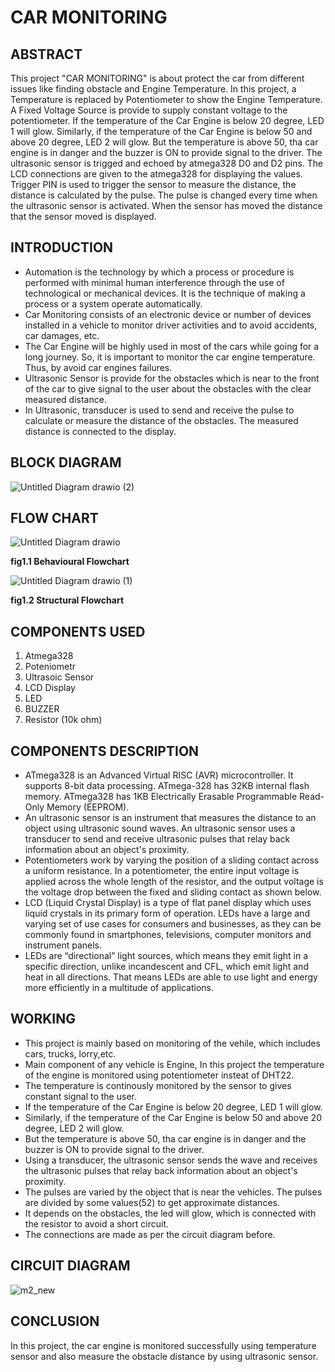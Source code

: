 # CAR MONITORING
## ABSTRACT
This project "CAR MONITORING" is about protect the car from different issues like finding obstacle and Engine Temperature. In this project, a Temperature is replaced by Potentiometer to show the Engine Temperature. A Fixed Voltage Source is provide to supply constant voltage to the potentiometer. If the temperature of the Car Engine is below 20 degree, LED 1 will glow. Similarly, if the temperature of the Car Engine is below 50 and above 20 degree, LED 2 will glow. But the temperature is above 50, tha car engine is in danger and the buzzer is ON to provide signal to the driver. The ultrasonic sensor is trigged and echoed by atmega328 D0 and D2 pins. The LCD connections are given to the atmega328 for displaying the values. Trigger PIN is used to trigger the sensor to measure the distance, the distance is calculated by the pulse. The pulse is changed every time when the ultrasonic sensor is activated. When the sensor has moved the distance that the sensor moved is displayed. 


## INTRODUCTION
  * Automation is the technology by which a process or procedure is performed with minimal human interference through the use of technological or mechanical devices. It is the technique of making a process or a system operate automatically.
  * Car Monitoring consists of an electronic device or number of devices installed in a vehicle to monitor driver activities and to avoid accidents, car damages, etc.
  * The Car Engine will be highly used in most of the cars while going for a long journey. So, it is important to monitor the car engine temperature. Thus, by avoid car engines failures.
  * Ultrasonic Sensor is provide for the obstacles which is near to the front of the car to give signal to the user about the obstacles with the clear measured distance.
  * In Ultrasonic, transducer is used to send and receive the pulse to calculate or measure the distance of the obstacles. The measured distance is connected to the display. 

## BLOCK DIAGRAM

![Untitled Diagram drawio (2)](https://user-images.githubusercontent.com/101013448/164976527-8fe343e7-d76e-472c-a440-fda3e82d79f1.png)

## FLOW CHART

 ![Untitled Diagram drawio](https://user-images.githubusercontent.com/101013448/164976417-1c3965a5-d9c5-4222-aa3a-888e99cb06a0.png)

__fig1.1 Behavioural Flowchart__

 ![Untitled Diagram drawio (1)](https://user-images.githubusercontent.com/101013448/164976398-3e08dc4b-893b-43ee-9cf9-30c5e0077d0e.png)

__fig1.2 Structural Flowchart__

## COMPONENTS USED
  1) Atmega328
  2) Poteniometr
  3) Ultrasoic Sensor
  4) LCD Display
  5) LED
  6) BUZZER
  7) Resistor (10k ohm)

## COMPONENTS DESCRIPTION
* ATmega328 is an Advanced Virtual RISC (AVR) microcontroller. It supports 8-bit data processing. ATmega-328 has 32KB internal flash memory. ATmega328 has 1KB Electrically Erasable Programmable Read-Only Memory (EEPROM).
* An ultrasonic sensor is an instrument that measures the distance to an object using ultrasonic sound waves. An ultrasonic sensor uses a transducer to send and receive ultrasonic pulses that relay back information about an object's proximity.
* Potentiometers work by varying the position of a sliding contact across a uniform resistance. In a potentiometer, the entire input voltage is applied across the whole length of the resistor, and the output voltage is the voltage drop between the fixed and sliding contact as shown below.
* LCD (Liquid Crystal Display) is a type of flat panel display which uses liquid crystals in its primary form of operation. LEDs have a large and varying set of use cases for consumers and businesses, as they can be commonly found in smartphones, televisions, computer monitors and instrument panels.
* LEDs are “directional” light sources, which means they emit light in a specific direction, unlike incandescent and CFL, which emit light and heat in all directions. That means LEDs are able to use light and energy more efficiently in a multitude of applications.
## WORKING
* This project is mainly based on monitoring of the vehile, which includes cars, trucks, lorry,etc.
* Main component of any vehicle is Engine, In this project the temperature of the engine is monitored using potentiometer insteat of DHT22.
* The temperature is continously monitored by the sensor to gives constant signal to the user.
* If the temperature of the Car Engine is below 20 degree, LED 1 will glow. 
* Similarly, if the temperature of the Car Engine is below 50 and above 20 degree, LED 2 will glow.
* But the temperature is above 50, tha car engine is in danger and the buzzer is ON to provide signal to the driver.
* Using a transducer, the ultrasonic sensor sends the wave and receives the ultrasonic pulses that relay back information about an object's proximity. 
* The pulses are varied by the object that is near the vehicles. The pulses are divided by some values(52) to get approximate distances.
* It depends on the obstacles, the led will glow, which is connected with the resistor to avoid a short circuit. 
* The connections are made as per the circuit diagram before.
## CIRCUIT DIAGRAM

![m2_new](https://user-images.githubusercontent.com/101013448/164968451-d3fa1d33-2140-4558-9887-6499d54aa151.jpg)

## CONCLUSION
In this project, the car engine is monitored successfully using temperature sensor and also measure the obstacle distance by using ultrasonic sensor.
